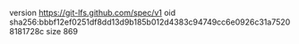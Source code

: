 version https://git-lfs.github.com/spec/v1
oid sha256:bbbf12ef0251df8dd13d9b185b012d4383c94749cc6e0926c31a75208181728c
size 869
